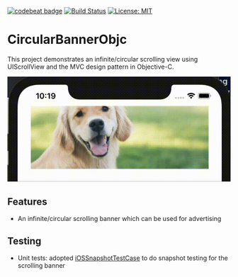 [![codebeat badge](https://codebeat.co/badges/fb011154-e22d-4e60-ba0f-bcde770e7df9)](https://codebeat.co/projects/github-com-greenerchen-circularbannerobjc-master)
[![Build Status](https://app.bitrise.io/app/c89249ac558e6971/status.svg?token=LTjhKnvGUshY_Tm4JoECnA&branch=master)](https://app.bitrise.io/app/c89249ac558e6971)
[![License: MIT](https://img.shields.io/badge/License-MIT-yellow.svg)](https://opensource.org/licenses/MIT)

# CircularBannerObjc
This project demonstrates an infinite/circular scrolling view using UIScrollView and the MVC design pattern in Objective-C. 

![Screenshot](CircularBanner.gif)

## Features 
- An infinite/circular scrolling banner which can be used for advertising

## Testing 
- Unit tests: adopted [iOSSnapshotTestCase](https://github.com/uber/ios-snapshot-test-case/) to do snapshot testing for the scrolling banner  
